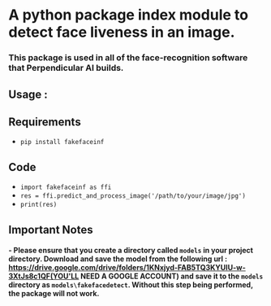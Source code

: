 # A python package index module to detect face liveness in an image.
### This package is used in all of the face-recognition software that Perpendicular AI builds.

## Usage :
## Requirements
* `pip install fakefaceinf`

## Code
* `import fakefaceinf as ffi`
* `res = ffi.predict_and_process_image('/path/to/your/image/jpg')`
* `print(res)`


## Important Notes

#### - Please ensure that you create a directory called `models` in your project directory. Download and save the model from the following url : https://drive.google.com/drive/folders/1KNxjyd-FAB5TQ3KYUIU-w-3XtJs8c1QF(YOU'LL NEED A GOOGLE ACCOUNT) and save it to the `models` directory as `models\fakefacedetect`. Without this step being performed, the package will not work. 
